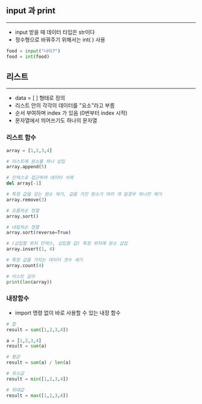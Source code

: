 ## input 과 print
---
- input 받을 때 데이터 타입은 str이다
- 정수형으로 바꿔주기 위해서는 int( ) 사용
  
```python
food = input("나이?")
food = int(food)
```

## 리스트
---
- data = [ ] 형태로 정의
- 리스트 안의 각각의 데이터를 "요소"라고 부름
- 순서 부여하며 index 가 있음 (0번부터 index 시작)
- 문자열에서 띄어쓰기도 하나의 문자열

### 리스트 함수
```python
array = [1,2,3,4]

# 리스트에 원소를 하나 삽입 
array.append(5)

# 인덱스로 접근하여 데이터 삭제 
del array[-1]

# 특정 값을 갖는 원소 제거, 값을 가진 원소가 여러 개 일경우 하나만 제거
array.remove(3)

# 오름차순 정렬
array.sort()

# 내림차순 정렬
array.sort(reverse=True)

# (삽입할 위치 인덱스, 삽입할 값) 특정 위치에 원소 삽입
array.insert(1, 4)

# 특정 값을 가지는 데이터 갯수 세기 
array.count(4)

# 리스트 길이
print(len(array))
```

### 내장함수
- import 명령 없이 바로 사용할 수 있는 내장 함수

```python
# 합 
result = sum([1,2,3,4])

a = [1,2,3,4]
result = sum(a)

# 평균
result = sum(a) / len(a)

# 최소값
result = min([1,2,3,4])

# 최대값
result = max([1,2,3,4])
```